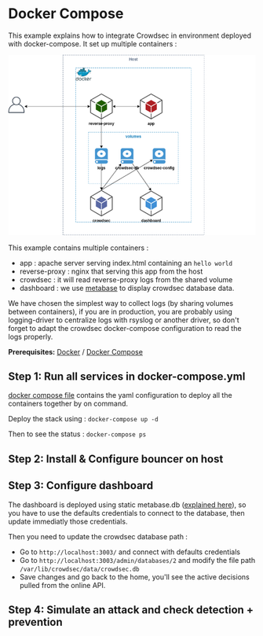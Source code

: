 # Docker Compose

This example explains how to integrate Crowdsec in environment deployed with docker-compose. It set up multiple containers :

![Schema](schema.png)

This example contains multiple containers :
* app : apache server serving index.html containing an `hello world`
* reverse-proxy : nginx that serving this app from the host
* crowdsec : it will read reverse-proxy logs from the shared volume
* dashboard : we use [metabase](https://hub.docker.com/r/metabase/metabase) to display crowdsec database data.

We have chosen the simplest way to collect logs (by sharing volumes between containers), if you are in production, you are probably using logging-driver to centralize logs with rsyslog or another driver, so don't forget to adapt the crowdsec docker-compose configuration to read the logs properly.

**Prerequisites:** [Docker](https://docs.docker.com/engine/install/) / [Docker Compose](https://docs.docker.com/compose/install/)

## Step 1: Run all services in docker-compose.yml

[docker compose file](docker-compose.yml) contains the yaml configuration to deploy all the containers together by on command.

Deploy the stack using : `docker-compose up -d`

Then to see the status : `docker-compose ps`

## Step 2: Install & Configure bouncer on host


## Step 3: Configure dashboard

The dashboard is deployed using static metabase.db ([explained here](https://docs.crowdsec.net/faq/#how-to-have-a-dashboard-without-docker)), so you have to use the defaults credentials to connect to the database, then update immediatly those credentials.

Then you need to update the crowdsec database path :
* Go to `http://localhost:3003/` and connect with defaults credentials
* Go to `http://localhost:3003/admin/databases/2` and modify the file path `/var/lib/crowdsec/data/crowdsec.db`
* Save changes and go back to the home, you'll see the active decisions pulled from the online API.

## Step 4: Simulate an attack and check detection + prevention
